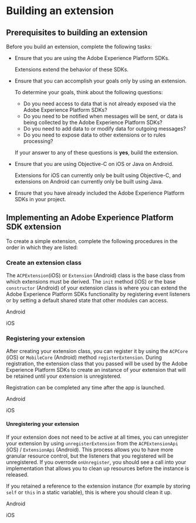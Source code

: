 # Building an extension

## Prerequisites to building an extension

Before you build an extension, complete the following tasks:

* Ensure that you are using the Adobe Experience Platform SDKs.

  Extensions extend the behavior of these SDKs.

* Ensure that you can accomplish your goals only by using an extension.

  To determine your goals, think about the following questions:

  * Do you need access to data that is not already exposed via the Adobe Experience Platform SDKs?    
  * Do you need to be notified when messages will be sent, or data is being collected by the Adobe Experience Platform SDKs?   
  * Do you need to add data to or modify data for outgoing messages?    
  * Do you need to expose data to other extensions or to rules processing?

  If your answer to any of these questions is **yes**, build the extension.

* Ensure that you are using Objective-C on iOS or Java on Android.

  Extensions for iOS can currently only be built using Objective-C, and extensions on Android can currently only be built using Java.

* Ensure that you have already included the Adobe Experience Platform SDKs in your project.

## Implementing an Adobe Experience Platform SDK extension

To create a simple extension, complete the following procedures in the order in which they are listed:

### Create an extension class

The `ACPExtension`(iOS) or `Extension` (Android) class is the base class from which extensions must be derived. The `init` method (iOS) or the base `constructor` (Android) of your extension class is where you can extend the Adobe Experience Platform SDKs functionality by registering event listeners or by setting a default shared state that other modules can access.

<TabsBlock orientation="horizontal" slots="heading, content" repeat="2"/>

Android

<CreateExtensionClassAndroid/>

iOS

<CreateExtensionClassIos>

### Registering your extension

After creating your extension class, you can register it by using the `ACPCore` (iOS) or `MobileCore` (Android) method `registerExtension`. During registration, the extension class that you passed will be used by the Adobe Experience Platform SDKs to create an instance of your extension that will be retained until your extension is unregistered.

<InlineAlert variant="info" slots="text"/>

Registration can be completed any time after the app is launched.

<TabsBlock orientation="horizontal" slots="heading, content" repeat="2"/>

Android

<RegisterExtensionAndroid/>

iOS

<RegisterExtensionIos/>

#### Unregistering your extension

If your extension does not need to be active at all times, you can unregister your extension by using `unregisterExtension` from the `ACPExtensionApi` (iOS) / `ExtensionApi` (Android). This process allows you to have more granular resource control, but the listeners that you registered will be unregistered. If you overrode `onUnregister`, you should see a call into your implementation that allows you to clean up resources before the instance is released.

<InlineAlert variant="info" slots="text"/>

If you retained a reference to the extension instance (for example by storing `self` or `this` in a static variable), this is where you should clean it up.

<TabsBlock orientation="horizontal" slots="heading, content" repeat="2"/>

Android

<UnregisterExtensionAndroid/>

iOS 

<UnregisterExtensionIos/>
